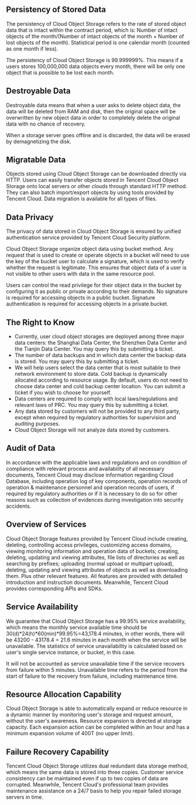 ## Persistency of Stored Data

The persistency of Cloud Object Storage refers to the rate of stored object data that is intact within the contract period, which is: Number of intact objects of the month/(Number of intact objects of the month + Number of lost objects of the month). Statistical period is one calendar month (counted as one month if less).

The persistency of Cloud Object Storage is 99.999999%. This means if a users stores 100,000,000 data objects every month, there will be only one object that is possible to be lost each month.

## Destroyable Data

Destroyable data means that when a user asks to delete object data, the data will be deleted from RAM and disk, then the original space will be overwritten by new object data in order to completely delete the original data with no chance of recovery.

When a storage server goes offline and is discarded, the data will be erased by demagnetizing the disk.

## Migratable Data

Objects stored using Cloud Object Storage can be downloaded directly via HTTP. Users can easily transfer objects stored in Tencent Cloud Object Storage onto local servers or other clouds through standard HTTP method. They can also batch import/export objects by using tools provided by Tencent Cloud. Data migration is available for all types of files.

## Data Privacy

The privacy of data stored in Cloud Object Storage is ensured by unified authentication service provided by Tencent Cloud Security platform.

Cloud Object Storage organize object data using bucket method. Any request that is used to create or operate objects in a bucket will need to use the key of the bucket user to calculate a signature, which is used to verify whether the request is legitimate. This ensures that object data of a user is not visible to other users with data in the same resource pool.

Users can control the read privilege for their object data in the bucket by configuring it as public or private according to their demands. No signature is required for accessing objects in a public bucket. Signature authentication is required for accessing objects in a private bucket.

## The Right to Know

- Currently, user cloud object storages are deployed among three major data centers: the Shanghai Data Center, the Shenzhen Data Center and the Tianjin Data Center. You may query this by submitting a ticket.
- The number of data backups and in which data center the backup data is stored. You may query this by submitting a ticket.
- We will help users select the data center that is most suitable to their network environment to store data. Cold backup is dynamically allocated according to resource usage. By default, users do not need to choose data center and cold backup center location. You can submit a ticket if you wish to choose for yourself.
- Data centers are required to comply with local laws/regulations and relevant laws of PRC. You may query this by submitting a ticket.
- Any data stored by customers will not be provided to any third party, except when required by regulatory authorities for supervision and auditing purposes.
- Cloud Object Storage will not analyze data stored by customers.

## Audit of Data

In accordance with the applicable laws and regulations and on condition of compliance with relevant process and availability of all necessary documents, Tencent Cloud may disclose information regarding Cloud Database, including operation log of key components, operation records of operation & maintenance personnel and operation records of users, if required by regulatory authorities or if it is necessary to do so for other reasons such as collection of evidences during investigation into security accidents.

## Overview of Services

Cloud Object Storage features provided by Tencent Cloud include creating, deleting, controlling access privileges, customizing access domains, viewing monitoring information and operation data of buckets; creating, deleting, updating and viewing attributes, file lists of directories as well as searching by prefixes; uploading (normal upload or multipart upload), deleting, updating and viewing attributes of objects as well as downloading them. Plus other relevant features. All features are provided with detailed introduction and instruction documents. Meanwhile, Tencent Cloud provides corresponding APIs and SDKs.

## Service Availability

We guarantee that Cloud Object Storage has a 99.95% service availability, which means the monthly service available time should be 30(d)*24(h)*60(min)*99.95%=43,178.4 minutes, in other words, there will be 43200 - 43178.4 = 21.6 minutes in each month when the service will be unavailable. The statistics of service unavailability is calculated based on user's single service instance, or bucket, in this case.

It will not be accounted as service unavailable time if the service recovers from failure within 5 minutes. Unavailable time refers to the period from the start of failure to the recovery from failure, including maintenance time.

## Resource Allocation Capability

Cloud Object Storage is able to automatically expand or reduce resource in a dynamic manner by monitoring user's storage and request amount, without the user's awareness. Resource expansion is directed at storage capacity. Each expansion action can be completed within an hour and has a minimum expansion volume of 400T (no upper limit).

## Failure Recovery Capability

Tencent Cloud Object Storage utilizes dual redundant data storage method, which means the same data is stored into three copies. Customer service consistency can be maintained even if up to two copies of data are corrupted. Meanwhile, Tencent Cloud's professional team provides maintenance assistance on a 24/7 basis to help you repair failed storage servers in time.


